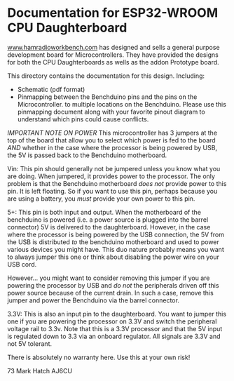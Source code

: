 # Documentation for ESP32-WROOM CPU Daughterboard
 
www.hamradioworkbench.com has designed and sells a general purpose development
board for Microcontrollers. They have provided the designs for both the CPU
Daughterboards as wells as the addon Prototype board.

This directory contains the documentation for this design. Including: 
- Schematic (pdf format) 
- Pinmapping between the Benchduino pins and the pins on the Microcontroller. 
            to multiple locations on the Benchduino. Please use this pinmapping 
            document along with your favorite pinout diagram to understand which 
            pins could cause
            conflicts.
            
*IMPORTANT NOTE ON POWER*
This microcontroller has 3 jumpers at the top of the board that allow you to select
which power is fed to the board *AND* whether in the case where the processor is
being powered by USB, the 5V is passed back to the Benchduino motherboard.

Vin: This pin should generally not be jumpered unless you know what you are doing. When
jumpered, it provides power to the processor. The only problem is that the Benchduino
motherboard *does not* provide power to this pin. It is left floating. So if you want to
use this pin, perhaps because you are using a battery, you *must* provide your own power
to this pin.

5+: This pin is both input and output. When the motherboard of the benchduino is powered
(i.e. a power source is plugged into the barrel connector) 5V is delivered to the
daughterboard. However, in the case where the processor is being powered by the USB
connection, the 5V from the USB is distributed *to* the benchduino motherboard and
used to power various devices you might have. This duo nature probably means you want to
always jumper this one or think about disabling the power wire on your USB cord. 

However...
you might want to consider removing this jumper if you are powering the processor
by USB and *do not* the peripherals driven off this power source because of the current
drain. In such a case, remove this jumper and power the Benchduino via the barrel
connector.

3.3V: This is also an input pin to the daughterboard. You want to jumper this
one if you are powering the processor on 3.3V and switch the peripheral voltage rail
to 3.3v. Note that this is a 3.3V processor and that the 5V input is regulated down to 3.3 
via an onboard regulator. All signals are 3.3V and not 5V tolerant.


There is absolutely no warranty here. Use this at your own risk!



73
Mark Hatch
AJ6CU
 
